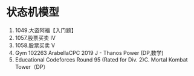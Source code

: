 # 状态机模型
1.   1049.大盗阿福【入门题】
2.   1057.股票买卖 IV
3.   1058.股票买卖 V
4.   Gym 102263 ArabellaCPC 2019 J - Thanos Power (DP,数学)
5.   Educational Codeforces Round 95 (Rated for Div. 2)C. Mortal Kombat Tower（DP）


